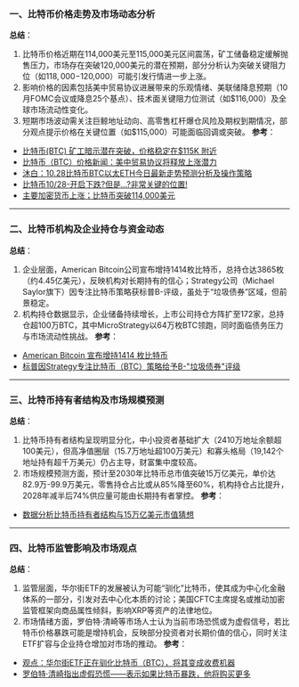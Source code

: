### 一、比特币价格走势及市场动态分析
**总结**：
1. 比特币价格近期在114,000美元至115,000美元区间震荡，矿工储备稳定缓解抛售压力，市场存在突破120,000美元的潜在预期，部分分析认为突破关键阻力位（如$118,000-$120,000）可能引发行情进一步上涨。
2. 影响价格的因素包括美中贸易协议进展带来的乐观情绪、美联储降息预期（10月FOMC会议或降息25个基点）、技术面关键阻力位测试（如$116,000）及全球市场流动性变化。
3. 短期市场波动需关注巨鲸地址动向、高零售杠杆爆仓风险及期权到期情况，部分观点提示价格在关键位置（如$115,000）可能面临回调或突破。
**参考**：
- [比特币(BTC) 矿工暗示潜在突破，价格稳定在$115K 附近](https://blockchain.news/news/bitcoin-btc-miners-hint-at-potential-breakout-zh)
- [比特币（BTC）价格新闻：美中贸易协议将释放上涨潜力](https://www.coindesk.com/zh/markets/2025/10/28/preliminary-consensus-on-us-china-trade-deal-may-unlock-bitcoin-upside-exchange-says)
- [沐白：10.28比特币BTC以太ETH今日最新走势预测分析及操作策略](https://www.binance.com/zh-CN/square/post/31601946796770)
- [比特币10/28-开启下跌?但是...?非常关键的位置!](https://www.binance.com/zh-CN/square/post/31589257618713)
- [主要加密货币上涨；比特币突破114,000美元](https://news.futunn.com/post/63871545/top-cryptocurrencies-rise-bitcoin-rises-above-114000)

---

### 二、比特币机构及企业持仓与资金动态
**总结**：
1. 企业层面，American Bitcoin公司宣布增持1414枚比特币，总持仓达3865枚（约4.45亿美元），反映机构对长期持有的信心；Strategy公司（Michael Saylor旗下）因专注比特币策略获标普B-评级，虽处于“垃圾债券”区域，但前景稳定。
2. 机构持仓数据显示，企业储备持续增长，上市公司持仓方阵扩至172家，总持仓超100万BTC，其中MicroStrategy以64万枚BTC领跑，同时面临债务压力与市场流动性挑战。
**参考**：
- [American Bitcoin 宣布增持1414 枚比特币](https://www.wublock123.com/article/6/50900)
- [标普因Strategy专注比特币（BTC）策略给予B-"垃圾债券"评级](https://cn.cointelegraph.com/news/sp-global-gives-strategy-b-minus-credit-rating)

---

### 三、比特币持有者结构及市场规模预测
**总结**：
1. 比特币持有者结构呈现明显分化，中小投资者基础扩大（2410万地址余额超100美元），但高净值圈层（15.7万地址超100万美元）和寡头格局（19,142个地址持有超千万美元）仍占主导，财富集中度较高。
2. 市场规模预测方面，预计至2030年比特币总市值突破15万亿美元，单价达82.9万-99.9万美元，零售持仓占比或从85%降至60%，机构持仓占比提升，2028年减半后74%供应量可能由长期持有者掌控。
**参考**：
- [数据分析比特币持有者结构与15万亿美元市值猜想](https://news.futunn.com/post/63894584/data-analysis-of-bitcoin-holder-structure-and-the-15-trillion)

---

### 四、比特币监管影响及市场观点
**总结**：
1. 监管层面，华尔街ETF的发展被认为可能“驯化”比特币，使其成为中心化金融体系的一部分，引发对去中心化本质的讨论；美国CFTC主席提名或推动加密监管框架向商品属性倾斜，影响XRP等资产的法律地位。
2. 市场情绪方面，罗伯特·清崎等市场人士认为当前市场恐慌或为虚假信号，若比特币价格暴跌可能是增持机会，反映部分投资者对长期价值的信心，同时关注ETF扩容与企业持仓增加对市场的推动。
**参考**：
- [观点：华尔街ETF正在驯化比特币（BTC），将其变成收费机器](https://cn.cointelegraph.com/news/bitcoin-isnt-dying)
- [罗伯特·清崎指出虚假恐慌——表示如果比特币暴跌，他将购买更多](https://news.bitcoin.com/zh/luobote-qingxiji-zhichu-xujia-konghuang-biaoshi-ruguo-bitebi-baodie-ta-jiang-goumai-gengduo/)
